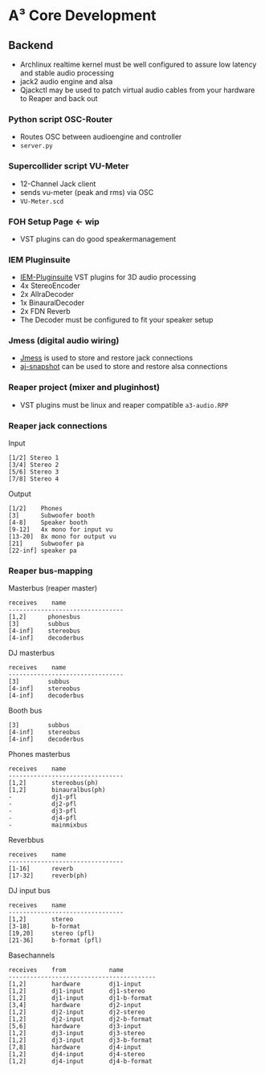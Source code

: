 # A³ Core Development
## Backend
- Archlinux realtime kernel must be well configured to assure  low latency and stable audio processing
- jack2 audio engine and alsa
- Qjackctl may be used to patch virtual audio cables from your hardware to Reaper and back out

### Python script OSC-Router
 - Routes OSC between audioengine and controller
 - ```server.py```

### Supercollider script VU-Meter
- 12-Channel Jack client
- sends vu-meter (peak and rms) via OSC
- ```VU-Meter.scd```

### FOH Setup Page <- wip
- VST plugins can do good speakermanagement

### IEM Pluginsuite
- [IEM-Pluginsuite](https://plugins.iem.at/) VST plugins for 3D audio processing
- 4x StereoEncoder
- 2x AllraDecoder
- 1x BinauralDecoder
- 2x FDN Reverb
- The Decoder must be configured to fit your speaker setup

### Jmess (digital audio wiring)
- [Jmess](https://github.com/jacktrip/jmess-jack) is used to store and restore jack connections
- [aj-snapshot](https://man.archlinux.org/man/aj-snapshot.1.en) can be used to store and restore alsa connections

### Reaper project (mixer and pluginhost)
- VST plugins must be linux and reaper compatible
 ```a3-audio.RPP```

### Reaper jack connections
Input
```
[1/2] Stereo 1
[3/4] Stereo 2
[5/6] Stereo 3
[7/8] Stereo 4
```
Output
```
[1/2]    Phones
[3]      Subwoofer booth
[4-8]    Speaker booth
[9-12]   4x mono for input vu
[13-20]  8x mono for output vu
[21]     Subwoofer pa
[22-inf] speaker pa
```

### Reaper bus-mapping
Masterbus (reaper master)
```
receives    name                
--------------------------------
[1,2]      phonesbus
[3]        subbus
[4-inf]    stereobus
[4-inf]    decoderbus
```
DJ masterbus
```
receives    name                
--------------------------------
[3]        subbus
[4-inf]    stereobus
[4-inf]    decoderbus
```
Booth bus
```
[3]        subbus
[4-inf]    stereobus
[4-inf]    decoderbus
```
Phones masterbus
```
receives    name                
--------------------------------
[1,2]       stereobus(ph)       
[1,2]       binauralbus(ph)     
-           dj1-pfl
-           dj2-pfl
-           dj3-pfl
-           dj4-pfl
-           mainmixbus
```
Reverbbus
```
receives    name                
--------------------------------
[1-16]      reverb              
[17-32]     reverb(ph)          
```
DJ input bus
```
receives    name                
--------------------------------
[1,2]       stereo
[3-18]      b-format            
[19,20]     stereo (pfl)
[21-36]     b-format (pfl)      
```
Basechannels
```
receives	from			name                
-----------------------------------------
[1,2]		hardware     	dj1-input
[1,2]		dj1-input     	dj1-stereo
[1,2]		dj1-input      	dj1-b-format
[3,4]		hardware     	dj2-input
[1,2]		dj2-input     	dj2-stereo
[1,2]		dj2-input      	dj2-b-format
[5,6]		hardware     	dj3-input
[1,2]		dj3-input     	dj3-stereo
[1,2]		dj3-input      	dj3-b-format
[7,8]		hardware     	dj4-input
[1,2]		dj4-input     	dj4-stereo
[1,2]		dj4-input      	dj4-b-format
```
